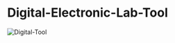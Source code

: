 # Digital-Electronic-Lab-Tool
![Digital-Tool](https://user-images.githubusercontent.com/52201271/110230688-a77fd180-7f38-11eb-9a9f-aae10a07b659.jpg)

 
